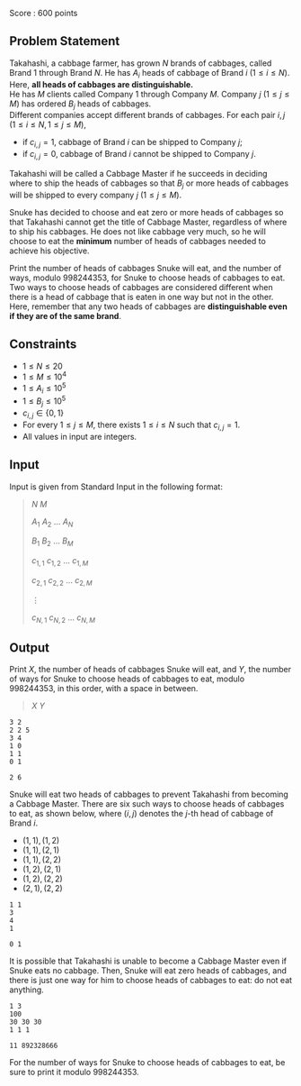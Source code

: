 Score : $600$ points

## Problem Statement

Takahashi, a cabbage farmer, has grown $N$ brands of cabbages, called Brand $1$ through Brand $N$. He has $A_i$ heads of cabbage of Brand $i$ $(1 \leq i \leq N)$. Here, **all heads of cabbages are distinguishable.**<br>
He has $M$ clients called Company $1$ through Company $M$. Company $j$ $(1 \leq j \leq M)$ has ordered $B_j$ heads of cabbages.<br>
Different companies accept different brands of cabbages. For each pair $i, j$ $(1 \leq i \leq N, 1 \leq j \leq M)$,

- if $c_{i, j} = 1$, cabbage of Brand $i$ can be shipped to Company $j$;
- if $c_{i, j} = 0$, cabbage of Brand $i$ cannot be shipped to Company $j$.

Takahashi will be called a Cabbage Master if he succeeds in deciding where to ship the heads of cabbages so that $B_j$ or more heads of cabbages will be shipped to every company $j$ $(1 \leq j \leq M)$.

Snuke has decided to choose and eat zero or more heads of cabbages so that Takahashi cannot get the title of Cabbage Master, regardless of where to ship his cabbages. He does not like cabbage very much, so he will choose to eat the **minimum** number of heads of cabbages needed to achieve his objective.

Print the number of heads of cabbages Snuke will eat, and the number of ways, modulo $998244353$, for Snuke to choose heads of cabbages to eat. Two ways to choose heads of cabbages are considered different when there is a head of cabbage that is eaten in one way but not in the other. Here, remember that any two heads of cabbages are **distinguishable even if they are of the same brand**.

## Constraints

- $1 \leq N \leq 20$
- $1 \leq M \leq 10^4$
- $1 \leq A_i \leq 10^5$
- $1 \leq B_j \leq 10^5$
- $c_{i, j} \in \lbrace 0, 1 \rbrace$
- For every $1 \leq j \leq M$, there exists $1 \leq i \leq N$ such that $c_{i, j} = 1$.
- All values in input are integers.

## Input

Input is given from Standard Input in the following format:

> $N$ $M$
> 
> $A_1$ $A_2$ $\ldots$ $A_N$
> 
> $B_1$ $B_2$ $\ldots$ $B_M$
> 
> $c_{1, 1}$ $c_{1, 2}$ $\ldots$ $c_{1, M}$
> 
> $c_{2, 1}$ $c_{2, 2}$ $\ldots$ $c_{2, M}$
> 
> $\vdots$
> 
> $c_{N, 1}$ $c_{N, 2}$ $\ldots$ $c_{N, M}$

## Output

Print $X$, the number of heads of cabbages Snuke will eat, and $Y$, the number of ways for Snuke to choose heads of cabbages to eat, modulo $998244353$, in this order, with a space in between.

> $X$ $Y$

```input1
3 2
2 2 5
3 4
1 0
1 1
0 1
```

```output1
2 6
```

Snuke will eat two heads of cabbages to prevent Takahashi from becoming a Cabbage Master. There are six such ways to choose heads of cabbages to eat, as shown below, where $(i, j)$ denotes the $j$-th head of cabbage of Brand $i$.

- $(1, 1), (1, 2)$
- $(1, 1), (2, 1)$
- $(1, 1), (2, 2)$
- $(1, 2), (2, 1)$
- $(1, 2), (2, 2)$
- $(2, 1), (2, 2)$

```input2
1 1
3
4
1
```

```output2
0 1
```

It is possible that Takahashi is unable to become a Cabbage Master even if Snuke eats no cabbage.
Then, Snuke will eat zero heads of cabbages, and there is just one way for him to choose heads of cabbages to eat: do not eat anything.

```input3
1 3
100
30 30 30
1 1 1
```

```output3
11 892328666
```

For the number of ways for Snuke to choose heads of cabbages to eat, be sure to print it modulo $998244353$.